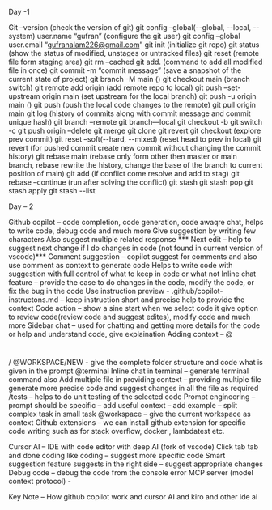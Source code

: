 Day -1 

Git –version (check the version of git)
git config –global(--global, --local, --system) user.name “gufran” (configure the git user)
git config –global user.email “gufranalam226@gmail.com”
git init (initialize git repo)
git status (show the status of modified, unstages or untracked files)
git reset <filename> (remote file form staging area)
git rm –cached <filename>
git add. (command to add all modified file in once)
git commit -m “commit message” (save a snapshot of the current state of project)
git branch -M main ()
git checkout main (branch switch)
git remote add origin <url> (add remote repo to local)
git push –set-upstream origin main (set upstream for the local branch)
git push -u origin main ()
git push (push the local code changes to the remote)
git pull origin main
git log (history of commits along with commit message and commit unique hash)
git branch –remote
git branch—local
git checkout -b <branch name>
git switch -c <branch name>
git push origin –delete <branch name>
git merge <branch name>
git clone <url>
git revert <commit-hash>
git checkout <commit hash> (explore prev commit)
git reset –soft(--hard, --mixed) <commit hash> (reset head to prev in local)
git revert <commit hash> (for pushed commit create new commit without changing the commit history)
git rebase main  (rebase only form other then master or main branch, rebase rewrite the history, change the base of the branch to current position of main)
git add <filename> (if conflict come resolve and add to stag)
git rebase –continue (run after solving the conflict)
git stash
git stash pop
git stash apply
git stash --list
 



Day – 2


Github copilot – code completion, code generation, code awaqre chat, helps to write code, debug code and much more
Give suggestion by writing few characters
Also suggest multiple related response
*** Next edit – help to suggest next change if I do changes in code (not found in current version of vscode)***
Comment suggestion – copilot suggest for comments and also use comment as context to generate code 
Helps to write code with suggestion with full control of what to keep in code or what not
Inline chat feature – provide the ease to do changes in the code, modify the code, or fix the bug in the code
 Use instruction preview - .github/copilot-instructons.md – keep instruction short and precise help to provide the context
Code action – show a sine start when we select code it give option to review code(review code and suggest edites), modify code and much more
Sidebar chat – used for chatting and getting more details for the code or help and understand code, give explaination
Adding context – 
@
#
/
@WORKSPACE/NEW -  give the complete folder structure and code what is given in the prompt
@terminal
Inline chat in terminal – generate terminal command also
Add multiple file in providing context – providing multiple file generate more precise code and suggest changes in all the file as required
/tests – helps to do unit testing of the selected code
Prompt engineering – prompt should be specific – add useful context – add example – split complex task in small task
@workspace – give the current workspace as context
Github extensions – we can install github extension for specific code writing such as for stack overflow, docker , lambdatest etc.

Cursor AI – IDE with code editor with deep AI (fork of vscode)
Click tab tab and done coding like coding – suggest more specific code 
Smart suggestion feature suggests in the right side – suggest appropriate changes
Debug code – debug the code from the console error
MCP server (model context protocol) - 

Key Note – 
How github copilot work and cursor AI and kiro and other ide ai
